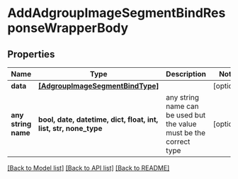 # AddAdgroupImageSegmentBindResponseWrapperBody


## Properties
Name | Type | Description | Notes
------------ | ------------- | ------------- | -------------
**data** | [**[AdgroupImageSegmentBindType]**](AdgroupImageSegmentBindType.md) |  | [optional] 
**any string name** | **bool, date, datetime, dict, float, int, list, str, none_type** | any string name can be used but the value must be the correct type | [optional]

[[Back to Model list]](../README.md#documentation-for-models) [[Back to API list]](../README.md#documentation-for-api-endpoints) [[Back to README]](../README.md)


